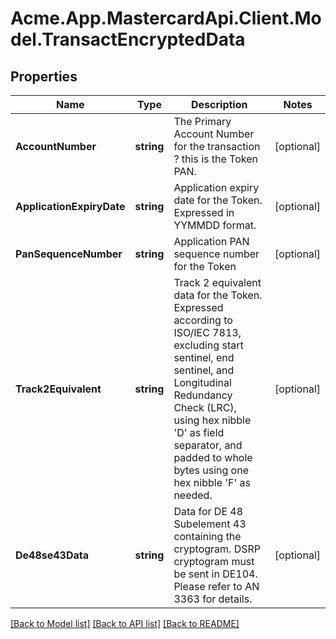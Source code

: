 # Acme.App.MastercardApi.Client.Model.TransactEncryptedData

## Properties

Name | Type | Description | Notes
------------ | ------------- | ------------- | -------------
**AccountNumber** | **string** | The Primary Account Number for the transaction ? this is the Token PAN.  | [optional] 
**ApplicationExpiryDate** | **string** | Application expiry date for the Token. Expressed in YYMMDD format.  | [optional] 
**PanSequenceNumber** | **string** | Application PAN sequence number for the Token  | [optional] 
**Track2Equivalent** | **string** | Track 2 equivalent data for the Token. Expressed according to ISO/IEC 7813, excluding start sentinel, end sentinel, and Longitudinal Redundancy Check (LRC), using hex nibble &#39;D&#39; as field separator, and padded to whole bytes using one hex nibble &#39;F&#39; as needed.  | [optional] 
**De48se43Data** | **string** | Data for DE 48 Subelement 43 containing the cryptogram. DSRP cryptogram must be sent in DE104. Please refer to AN 3363 for details.  | [optional] 

[[Back to Model list]](../README.md#documentation-for-models) [[Back to API list]](../README.md#documentation-for-api-endpoints) [[Back to README]](../README.md)

